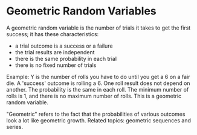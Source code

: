 # Geometric Random Variables

A geometric random variable is the number of trials it takes to get the first success; it has these characteristics:
- a trial outcome is a success or a failure
- the trial results are independent
- there is the same probability in each trial
- there is no fixed number of trials

Example: Y is the number of rolls you have to do until you get a 6 on a fair die. A 'success' outcome is rolling a 6. One roll result does not depend on another. The probability is the same in each roll. The minimum number of rolls is 1, and there is no maximum number of rolls. This is a geometric random variable.

"Geometric" refers to the fact that the probabilities of various outcomes look a lot like geometric growth. Related topics: geometric sequences and series.
